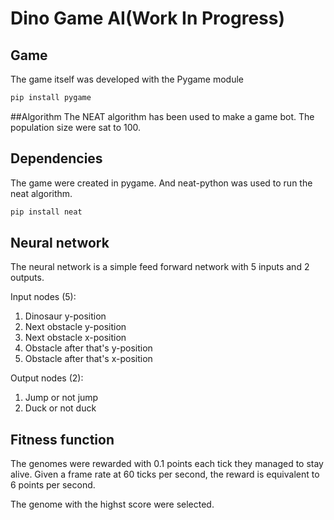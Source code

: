 # Dino Game AI(Work In Progress) #
## Game ##
The game itself was developed with the Pygame module
```bash
pip install pygame
```
##Algorithm
The NEAT algorithm has been used to make a game bot. The population size were sat to 100.




## Dependencies ##
The game were created in pygame. And neat-python was used to run the neat algorithm.
```bash
pip install neat
```


## Neural network
The neural network is a simple feed forward network with 5 inputs and 2 outputs.

Input nodes (5):
1. Dinosaur y-position
2. Next obstacle y-position
3. Next obstacle x-position
4. Obstacle after that's y-position
5. Obstacle after that's x-position

Output nodes (2):
1. Jump or not jump
2. Duck or not duck

## Fitness function
The genomes were rewarded with 0.1 points each tick they managed to stay alive. Given a frame rate at 60 ticks per second, the reward is equivalent to 6 points per second.

The genome with the highst score were selected.

